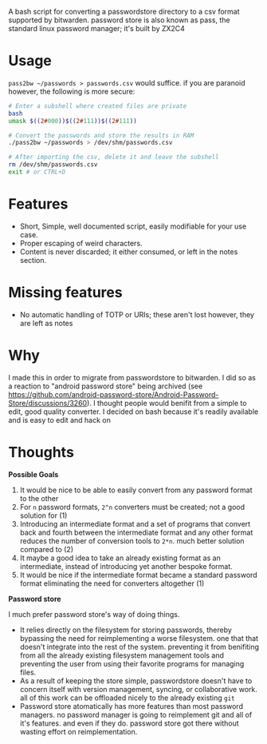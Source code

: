A bash script for converting a passwordstore directory to a csv format supported by bitwarden. password store is also known as pass, the standard linux password manager; it's built by ZX2C4

# Usage

`pass2bw ~/passwords > passwords.csv` would suffice.
if you are paranoid however, the following is more secure:
```sh
# Enter a subshell where created files are private
bash
umask $((2#000))$((2#111))$((2#111))

# Convert the passwords and store the results in RAM
./pass2bw ~/passwords > /dev/shm/passwords.csv

# After importing the csv, delete it and leave the subshell
rm /dev/shm/passwords.csv
exit # or CTRL+D
```
# Features

- Short, Simple, well documented script, easily modifiable for your use case.
- Proper escaping of weird characters.
- Content is never discarded; it either consumed, or left in the notes section.


# Missing features

- No automatic handling of TOTP or URIs; these aren't lost however, they are left as notes

# Why

I made this in order to migrate from passwordstore to bitwarden. I did so as a reaction to "android password store" being archived (see https://github.com/android-password-store/Android-Password-Store/discussions/3260). I thought people would benifit from a simple to edit, good quality converter. I decided on bash because it's readily available and is easy to edit and hack on

# Thoughts

**Possible Goals**
1. It would be nice to be able to easily convert from any password format to the other
2. For `n` password formats, `2^n` converters must be created; not a good solution for (1)
3. Introducing an intermediate format and a set of programs that convert back and fourth between the intermediate format and any other format reduces the number of conversion tools to `2*n`. much better solution compared to (2)
4. It maybe a good idea to take an already existing format as an intermediate, instead of introducing yet another bespoke format.
5. It would be nice if the intermediate format became a standard password format eliminating the need for converters altogether (1)

**Password store**

I much prefer password store's way of doing things.
- It relies directly on the filesystem for storing passwords, thereby bypassing the need for reimplementing a worse filesystem. one that that doesn't integrate into the rest of the system. preventing it from benifiting from all the already existing filesystem management tools and preventing the user from using their favorite programs for managing files. 
- As a result of keeping the store simple, passwordstore doesn't have to concern itself with version management, syncing, or collaborative work. all of this work can be offloaded nicely to the already existing `git`
- Password store atomatically has more features than most password managers. no password manager is going to reimplement git and all of it's features. and even if they do. password store got there without wasting effort on reimplementation.
